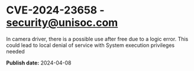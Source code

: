 # CVE-2024-23658 - security@unisoc.com

In camera driver, there is a possible use after free due to a logic error. This could lead to local denial of service with System execution privileges needed

**Publish date:** 2024-04-08

